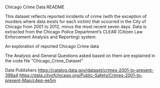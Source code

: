 Chicago Crime Data README

This dataset reflects reported incidents of crime (with the exception of murders where data exists for each victim) that occurred in the City of Chicago from 2001 to 2012, minus the most recent seven days. Data is extracted from the Chicago Police Department’s CLEAR (Citizen Law Enforcement Analysis and Reporting) system.

An exploration of reported Chicago Crime data

The Analysis and General Questions asked based on them are explained in the code file "Chicago_Crime_Dataset"

Data Publishers
https://catalog.data.gov/dataset/crimes-2001-to-present-398a4
https://data.cityofchicago.org/Public-Safety/Crimes-2001-to-present-Map/c4ep-ee5m
